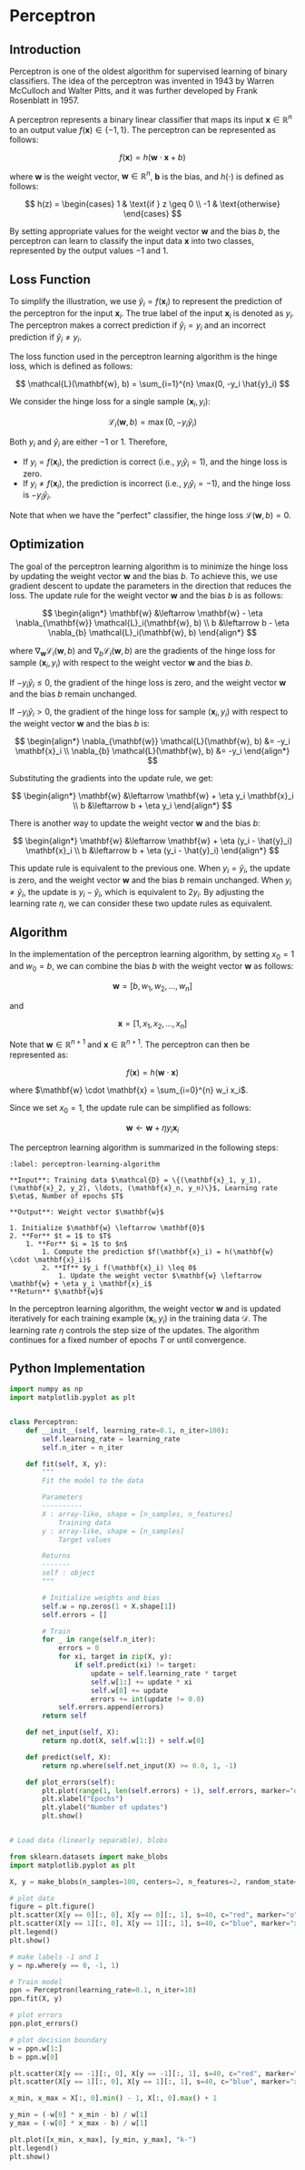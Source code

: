 # Perceptron

## Introduction

Perceptron is one of the oldest algorithm for supervised learning of binary classifiers. The idea of the perceptron was invented in 1943 by Warren McCulloch and Walter Pitts, and it was further developed by Frank Rosenblatt in 1957. 

A perceptron represents a binary linear classifier that maps its input $\mathbf{x} \in \mathbb{R}^n$ to an output value $f(\mathbf{x}) \in \{-1, 1\}$. The perceptron can be represented as follows:

$$
f(\mathbf{x}) = h(\mathbf{w} \cdot \mathbf{x} + b)
$$

where $\mathbf{w}$ is the weight vector, $\mathbf{w} \in \mathbb{R}^n$, $\mathbf{b}$ is the bias, and $h(\cdot)$ is defined as follows:

$$
h(z) =
\begin{cases}
1 & \text{if } z \geq 0 \\
-1 & \text{otherwise}
\end{cases}
$$

By setting appropriate values for the weight vector $\mathbf{w}$ and the bias $b$, the perceptron can learn to classify the input data $\mathbf{x}$ into two classes, represented by the output values $-1$ and $1$.

## Loss Function

To simplify the illustration, we use $\hat{y}_i = f(\mathbf{x}_i)$ to represent the prediction of the perceptron for the input $\mathbf{x}_i$. The true label of the input $\mathbf{x}_i$ is denoted as $y_i$. The perceptron makes a correct prediction if $\hat{y}_i = y_i$ and an incorrect prediction if $\hat{y}_i \neq y_i$.

The loss function used in the perceptron learning algorithm is the hinge loss, which is defined as follows:

$$
\mathcal{L}(\mathbf{w}, b) = \sum_{i=1}^{n} \max(0, -y_i \hat{y}_i)
$$

We consider the hinge loss for a single sample $(\mathbf{x}_i, y_i)$:

$$
\mathcal{L}_i(\mathbf{w}, b) = \max(0, -y_i \hat{y}_i)
$$

Both $y_i$ and $\hat{y}_i$ are either $-1$ or $1$. Therefore, 

- If $y_i = f(\mathbf{x}_i)$, the prediction is correct (i.e., $y_i \hat{y}_i = 1$), and the hinge loss is zero.
- If $y_i \neq f(\mathbf{x}_i)$, the prediction is incorrect (i.e., $y_i \hat{y}_i = -1$), and the hinge loss is $-y_i \hat{y}_i$.

Note that when we have the "perfect" classifier, the hinge loss $\mathcal{L}(\mathbf{w}, b) = 0$.

## Optimization

The goal of the perceptron learning algorithm is to minimize the hinge loss by updating the weight vector $\mathbf{w}$ and the bias $b$. To achieve this, we use gradient descent to update the parameters in the direction that reduces the loss. The update rule for the weight vector $\mathbf{w}$ and the bias $b$ is as follows:

$$
\begin{align*}
\mathbf{w} &\leftarrow \mathbf{w} - \eta \nabla_{\mathbf{w}} \mathcal{L}_i(\mathbf{w}, b) \\
b &\leftarrow b - \eta \nabla_{b} \mathcal{L}_i(\mathbf{w}, b)
\end{align*}
$$

where $\nabla_{\mathbf{w}} \mathcal{L}_i(\mathbf{w}, b)$ and $\nabla_{b} \mathcal{L}_i(\mathbf{w}, b)$ are the gradients of the hinge loss for sample $(\mathbf{x}_i, y_i)$ with respect to the weight vector $\mathbf{w}$ and the bias $b$.

If $-y_i \hat{y}_i \leq 0$, the gradient of the hinge loss is zero, and the weight vector $\mathbf{w}$ and the bias $b$ remain unchanged.

If $-y_i \hat{y}_i > 0$, the gradient of the hinge loss for sample $(\mathbf{x}_i, y_i)$ with respect to the weight vector $\mathbf{w}$ and the bias $b$ is:

$$
\begin{align*}
\nabla_{\mathbf{w}} \mathcal{L}(\mathbf{w}, b) &= -y_i \mathbf{x}_i \\
\nabla_{b} \mathcal{L}(\mathbf{w}, b) &= -y_i
\end{align*}
$$

Substituting the gradients into the update rule, we get:

$$
\begin{align*}
\mathbf{w} &\leftarrow \mathbf{w} + \eta y_i \mathbf{x}_i \\
b &\leftarrow b + \eta y_i
\end{align*}
$$

There is another way to update the weight vector $\mathbf{w}$ and the bias $b$:

$$
\begin{align*}
\mathbf{w} &\leftarrow \mathbf{w} + \eta (y_i - \hat{y}_i) \mathbf{x}_i \\
b &\leftarrow b + \eta (y_i - \hat{y}_i)
\end{align*}
$$

This update rule is equivalent to the previous one. When $y_i = \hat{y}_i$, the update is zero, and the weight vector $\mathbf{w}$ and the bias $b$ remain unchanged. When $y_i \neq \hat{y}_i$, the update is $y_i - \hat{y}_i$, which is equivalent to $2 y_i$. By adjusting the learning rate $\eta$, we can consider these two update rules as equivalent.

## Algorithm

In the implementation of the perceptron learning algorithm, by setting $x_0 = 1$ and $w_0 = b$, we can combine the bias $b$ with the weight vector $\mathbf{w}$ as follows:

$$
\mathbf{w} = [b, w_1, w_2, \ldots, w_n]
$$

and

$$
\mathbf{x} = [1, x_1, x_2, \ldots, x_n]
$$

Note that $\mathbf{w} \in \mathbb{R}^{n+1}$ and $\mathbf{x} \in \mathbb{R}^{n+1}$. The perceptron can then be represented as:

$$
f(\mathbf{x}) = h(\mathbf{w} \cdot \mathbf{x})
$$

where $\mathbf{w} \cdot \mathbf{x} = \sum_{i=0}^{n} w_i x_i$.

Since we set $x_0 = 1$, the update rule can be simplified as follows:

$$
\mathbf{w} \leftarrow \mathbf{w} + \eta y_i \mathbf{x}_i 
$$

The perceptron learning algorithm is summarized in the following steps:

```{prf:algorithm} Perceptron Learning Algorithm
:label: perceptron-learning-algorithm

**Input**: Training data $\mathcal{D} = \{(\mathbf{x}_1, y_1), (\mathbf{x}_2, y_2), \ldots, (\mathbf{x}_n, y_n)\}$, Learning rate $\eta$, Number of epochs $T$

**Output**: Weight vector $\mathbf{w}$

1. Initialize $\mathbf{w} \leftarrow \mathbf{0}$ 
2. **For** $t = 1$ to $T$
    1. **For** $i = 1$ to $n$
        1. Compute the prediction $f(\mathbf{x}_i) = h(\mathbf{w} \cdot \mathbf{x}_i)$
        2. **If** $y_i f(\mathbf{x}_i) \leq 0$
            1. Update the weight vector $\mathbf{w} \leftarrow \mathbf{w} + \eta y_i \mathbf{x}_i$
**Return** $\mathbf{w}$
```

In the perceptron learning algorithm, the weight vector $\mathbf{w}$ and is updated iteratively for each training example $(\mathbf{x}_i, y_i)$ in the training data $\mathcal{D}$. The learning rate $\eta$ controls the step size of the updates. The algorithm continues for a fixed number of epochs $T$ or until convergence.

## Python Implementation

```python
import numpy as np
import matplotlib.pyplot as plt


class Perceptron:
    def __init__(self, learning_rate=0.1, n_iter=100):
        self.learning_rate = learning_rate
        self.n_iter = n_iter

    def fit(self, X, y):
        """
        Fit the model to the data

        Parameters
        ----------
        X : array-like, shape = [n_samples, n_features]
            Training data
        y : array-like, shape = [n_samples]
            Target values

        Returns
        -------
        self : object
        """

        # Initialize weights and bias
        self.w = np.zeros(1 + X.shape[1])
        self.errors = []

        # Train
        for _ in range(self.n_iter):
            errors = 0
            for xi, target in zip(X, y):
                if self.predict(xi) != target:
                    update = self.learning_rate * target
                    self.w[1:] += update * xi
                    self.w[0] += update
                    errors += int(update != 0.0)
            self.errors.append(errors)
        return self

    def net_input(self, X):
        return np.dot(X, self.w[1:]) + self.w[0]

    def predict(self, X):
        return np.where(self.net_input(X) >= 0.0, 1, -1)

    def plot_errors(self):
        plt.plot(range(1, len(self.errors) + 1), self.errors, marker="o")
        plt.xlabel("Epochs")
        plt.ylabel("Number of updates")
        plt.show()


# Load data (linearly separable), blobs

from sklearn.datasets import make_blobs
import matplotlib.pyplot as plt

X, y = make_blobs(n_samples=100, centers=2, n_features=2, random_state=1)

# plot data
figure = plt.figure()
plt.scatter(X[y == 0][:, 0], X[y == 0][:, 1], s=40, c="red", marker="o", label="0")
plt.scatter(X[y == 1][:, 0], X[y == 1][:, 1], s=40, c="blue", marker="x", label="1")
plt.legend()
plt.show()

# make labels -1 and 1
y = np.where(y == 0, -1, 1)

# Train model
ppn = Perceptron(learning_rate=0.1, n_iter=10)
ppn.fit(X, y)

# plot errors
ppn.plot_errors()

# plot decision boundary
w = ppn.w[1:]
b = ppn.w[0]

plt.scatter(X[y == -1][:, 0], X[y == -1][:, 1], s=40, c="red", marker="o", label="0")
plt.scatter(X[y == 1][:, 0], X[y == 1][:, 1], s=40, c="blue", marker="x", label="1")

x_min, x_max = X[:, 0].min() - 1, X[:, 0].max() + 1

y_min = (-w[0] * x_min - b) / w[1]
y_max = (-w[0] * x_max - b) / w[1]

plt.plot([x_min, x_max], [y_min, y_max], "k-")
plt.legend()
plt.show()
```
